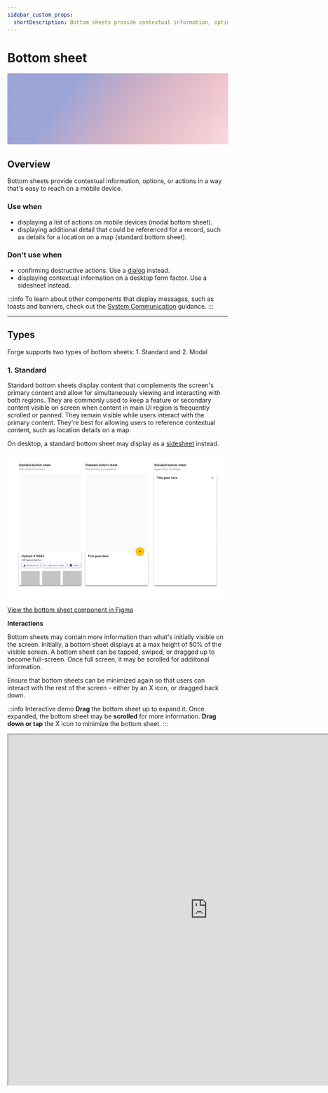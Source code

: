 ```yaml
---
sidebar_custom_props:
  shortDescription: Bottom sheets provide contextual information, options, or actions in a way that's easy to reach on a mobile device.
---
```


# Bottom sheet

<ComponentVisual storybookUrl="https://forge.tylerdev.io/main/?path=/story/components-bottom-sheet--default">

![](./images/bottom-sheet.png)

</ComponentVisual>

## Overview

Bottom sheets provide contextual information, options, or actions in a way that's easy to reach on a mobile device. 

### Use when

- displaying a list of actions on mobile devices (modal bottom sheet).
- displaying additional detail that could be referenced for a record, such as details for a location on a map (standard bottom sheet).

### Don't use when

- confirming destructive actions. Use a [dialog](/components/notifications-and-messages/dialog) instead.
- displaying contextual information on a desktop form factor. Use a sidesheet instead.

:::info
To learn about other components that display messages, such as toasts and banners, check out the [System Communication](/components/core-patterns/system-communication/) guidance.
:::

---


## Types 

Forge supports two types of bottom sheets: 1. Standard and 2. Modal

### 1. Standard 

Standard bottom sheets display content that complements the screen's primary content and allow for simultaneously viewing and interacting with both regions.
They are commonly used to keep a feature or secondary content visible on screen when content in main UI region is frequently scrolled or panned. They remain
visible while users interact with the primary content. They're best for allowing users to reference contextual content, such as location details on a map.

On desktop, a standard bottom sheet may display as a [sidesheet](/components/drawer/#3-detail-panel) instead.

<ImageBlock padded={false} caption="Standard modal bottom sheets may contain additional information or a FAB. They may be expanded to full height to display additional information.">

![Modal bottom sheets.](./images/standard-bottom-sheet.png)

</ImageBlock>

<a href="https://www.figma.com/file/JYOhQlzc4Yhln2S8WVoi6S/Forge-Design-Library-11-3-20?node-id=3861%3A28365" rel="noopener noreferrer">View the bottom sheet component in Figma</a>

**Interactions**

Bottom sheets may contain more information than what's initially visible on the screen. Initially, a bottom sheet displays at a max height of 50% of the visible screen. A bottom sheet can be tapped, swiped, or dragged up to become full-screen. Once full screen, it may be scrolled for addiitonal information.

Ensure that bottom sheets can be minimized again so that users can interact with the rest of the screen - either by an X icon, or dragged back down. 

:::info Interactive demo
**Drag** the bottom sheet up to expand it. Once expanded, the bottom sheet may be **scrolled** for more information. **Drag down or tap** the X icon to minimize the bottom sheet. 
:::

<iframe
  style={{border: '1px solid rgba(0, 0, 0, 0.1)'}}
  width="910"
  height="800"
  src="https://www.figma.com/embed?embed_host=share&url=https%3A%2F%2Fwww.figma.com%2Fproto%2FJYOhQlzc4Yhln2S8WVoi6S%2FForge-Design-Library-11-3-20%3Fnode-id%3D4082%253A28632%26scaling%3Dscale-down%26page-id%3D3861%253A28365%26starting-point-node-id%3D4082%253A28632%26"
  allowFullScreen />

### 2. Modal

Modal bottom sheets include a [backdrop](/components/backdrop) (scrim) and prevent users from interacting with the rest of the screen. They're best used for menus or collections of actions. 

<ImageBlock padded={false} caption="Modal bottom sheets display actions either as a list or as a grid.">

![Modal bottom sheets.](./images/modal-bottom-sheet.png)

</ImageBlock>

<a href="https://www.figma.com/file/JYOhQlzc4Yhln2S8WVoi6S/Forge-Design-Library-11-3-20?node-id=3861%3A28365" rel="noopener noreferrer">View the bottom sheet component in Figma</a>

---

<DoDontGrid>
  <DoDontTextSection>
    <DoDontText type="do">Anchor bottom sheets to the bottom of the view.</DoDontText>
    <DoDontText type="do">Allow users to tap outside a modal bottom sheet to dismiss it.</DoDontText>
    <DoDontText type="do">Standard bottom sheets are elevated above the main UI region so their visibility is not affected by panning or scrolling.</DoDontText>
    <DoDontText type="do">Modal bottom sheets can be used instead of menus to present additional screen actions.</DoDontText>
    <DoDontText type="do">A bottom sheet takes up no more than 50% of the height of the visible screen by default. Users can swipe up for more information.</DoDontText>
  </DoDontTextSection>
    <DoDontTextSection>
    <DoDontText type="caution">Be careful adding buttons to a bottom sheet. Either use a modal bottom sheet to contain a collection of actions as a list or grid, or place action chips within a standard bottom sheet.</DoDontText>
  </DoDontTextSection>
  <DoDontTextSection>
    <DoDontText type="dont">Don't use bottom sheets for confirming destructive actions. Use a [dialog](/components/notifications-and-messages/dialog) instead.</DoDontText>
    <DoDontText type="dont">Bottoms sheets do not detach from the bottom of a screen.</DoDontText>
    <DoDontText type="dont">Don't make tall bottom sheets full-screen upon opening. This places the top content immediately out of reach for users on mobile devices.</DoDontText>
  </DoDontTextSection>
</DoDontGrid>

---

## Related components 

### Components

- Use a [toast](/components/notifications-and-messages/toast) to display low priority messages that disappear automatically. 
- Use a [banner](/components/banner) to display high priority messages that disappear after user interaction.
- Use [inline messages](/components/inline-message) to display persistent information related to a specific component. 
- Use [button](/components/buttons/button) inside of dialogs. 
- [Steppers](/components/steppers) may be used with dialogs. 

### Recipes

- [Dialog recipes](/recipes/dialog)
- [Toolbar recipes](/recipes/toolbar)

### Patterns

- [System communication](/core-patterns/system-communication)
- [Modality](/core-patterns/modality)
